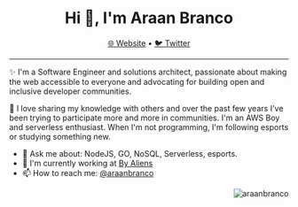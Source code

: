<h1 align="center">Hi 👋, I'm Araan Branco</h1>
<p align="center">
  <a href="https://araanbran.co" target="_blank">🌐 Website</a> •
  <a href="https://twitter.com/araanbranco" target="_blank">🐦 Twitter</a>
</p>

---
✨ I'm a Software Engineer and solutions architect, passionate about making the web accessible to everyone and advocating for building open and inclusive developer communities.

💬 I love sharing my knowledge with others and over the past few years I've been trying to participate more and more in communities. I'm an AWS Boy and serverless enthusiast. When I'm not programming, I'm following esports or studying something new.

- 💬 Ask me about: NodeJS, GO, NoSQL, Serverless, esports.
- 🔭 I'm currently working at [By Aliens](https://byaliens.com/)
- 📫 How to reach me: [@araanbranco](https://twitter.com/araanbranco)


<p align="right"> <img src="https://komarev.com/ghpvc/?username=araanbranco&label=visitors&color=100eb4&style=flat" alt="araanbranco" /> </p>

